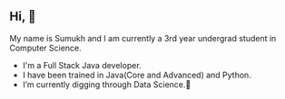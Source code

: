   Hi, 👋
 -----------------------------------------------------------------------------------------------------------------------------------------------------------------------------------
 My name is Sumukh and I am currently a 3rd year undergrad student in Computer Science.
 
- I'm a Full Stack Java developer.
- I have been trained in Java(Core and Advanced) and Python. 
- I’m currently digging through Data Science.🌱

<!---
sumukh-m/sumukh-m is a ✨ special ✨ repository because its `README.md` (this file) appears on your GitHub profile.
You can click the Preview link to take a look at your changes.
--->
